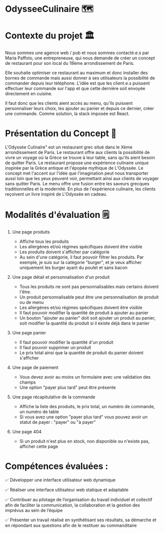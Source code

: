 # OdysseeCulinaire 🗺️

# Contexte du projet 🏛️
Nous sommes une agence web / pub et nous sommes contacté.e.s par Maria Paffoto, une entrepreneuse, qui nous demande de créer un concept de restaurant pour son local du 18ème arrondissement de Paris.

Elle souhaite optimiser ce restaurant au maximum et donc installer des bornes de commande mais aussi donner à ses utilisateurs la possibilité de commander depuis leur téléphone. 
L'idée est que les client.e.s puissent effectuer leur commande sur l'app et que cette dernière soit envoyée directement en cuisine.

Il faut donc que les clients aient accès au menu, qu'ils puissent personnaliser leurs choix, les ajouter au panier et depuis ce dernier, créer une commande.
Comme solution, la stack imposée est React.

# Présentation du Concept 🏺
L'Odyssée Culinaire" est un restaurant grec situé dans le Xème arrondissement de Paris.
Le restaurant offre aux clients la possibilité de vivre un voyage où la Grèce se trouve à leur table, sans qu'ils aient besoin de quitter Paris.
Le restaurant propose une expérience culinaire unique inspirée par la Grèce antique et l'épopée mythique de L'Odyssée.
Le concept met l'accent sur l'idée que l'imagination peut nous transporter aussi loin que les yeux peuvent voir, permettant ainsi aux clients de voyager sans quitter Paris.
Le menu offre une fusion entre les saveurs grecques traditionnelles et la modernité.
En plus de l'expérience culinaire, les clients reçoivent un livre inspiré de L'Odyssée en cadeau.

# Modalités d'évaluation 🗒️
1. Une page produits
   * Affiche tous les produits
   * Les allergènes et/où régimes spécifiques doivent être visible
   * Les produits doivent s'afficher par catégorie
   * Au sein d'une catégorie, il faut pouvoir filtrer les produits. Par exemple, je suis sur la catégorie "burger", et je veux afficher uniquement les burger ayant du poulet et sans bacon

2. Une page détail et personnalisation d'un produit
   * Tous les produits ne sont pas personnalisables mais certains doivent l'être. 
   * Un produit personnalisable peut être une personnalisation de produit ou de menu
   * Les allergènes et/où régimes spécifiques doivent être visible
   * Il faut pouvoir modifier la quantité de produit à ajouter au panier
   * Un bouton "ajouter au panier" doit soit ajouter un produit au panier, soit modifier la quantité du produit si il existe déjà dans le panier

3. Une page panier
   * Il faut pouvoir modifier la quantité d'un produit
   * Il faut pouvoir supprimer un produit
   * Le prix total ainsi que la quantité de produit du panier doivent s'afficher

4. Une page de paiement
   * Vous devez avoir au moins un formulaire avec une validation des champs
   * Une option "payer plus tard" peut être présente

5. Une page récapitulative de la commande
   * Affiche la liste des produits, le prix total, un numéro de commande, un numéro de table
   * Si vous avez une option "payer plus tard" vous pouvez avoir un statut de payer : "payer" ou "à payer"

6. Une page 404
   * Si un produit n'est plus en stock, non disponible ou n'existe pas, afficher cette page

# Compétences évaluées :
✅ Développer une interface utilisateur web dynamique

✅ Réaliser une interface utilisateur web statique et adaptable

✅ Contribuer au pilotage de l’organisation du travail individuel et collectif afin de faciliter la communication, la collaboration et la gestion des imprévus au sein de l’équipe

✅ Présenter un travail réalisé en synthétisant ses résultats, sa démarche et en répondant aux questions afin de le restituer au commanditaire
